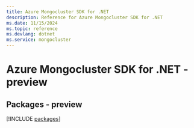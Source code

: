 ```yaml
---
title: Azure Mongocluster SDK for .NET
description: Reference for Azure Mongocluster SDK for .NET
ms.date: 11/15/2024
ms.topic: reference
ms.devlang: dotnet
ms.service: mongocluster
---
```

# Azure Mongocluster SDK for .NET - preview
## Packages - preview
[!INCLUDE [packages](mongocluster-index.md)]